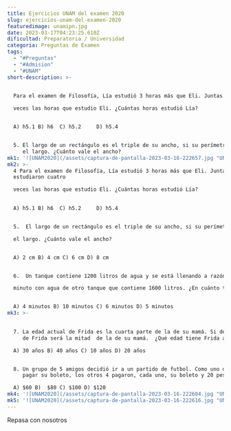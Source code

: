 ```yaml
---
title: Ejercicios UNAM del examen 2020
slug: ejercicios-unam-del-examen-2020
featuredimage: unamipn.jpg
date: 2023-03-17T04:23:25.610Z
dificultad: Preparatoria / Universidad
categoria: Preguntas de Examen
tags:
  - "#Preguntas"
  - "#Admision"
  - "#UNAM"
short-description: >-
  

  Para el examen de Filosofía, Lía estudió 3 horas más que Eli. Juntas estudiaron cuatro 

  veces las horas que estudio Eli. ¿Cuántas horas estudió Lía? 


  A) h5.1 B) h6  C) h5.2     D) h5.4 


  5. El largo de un rectángulo es el triple de su ancho, si su perímetro tiene 10 cm más que 
     el largo. ¿Cuánto vale el ancho?
mk1: '![UNAM2020](/assets/captura-de-pantalla-2023-03-16-222657.jpg "UNAM2020")'
mk2: >-
  4 Para el examen de Filosofía, Lía estudió 3 horas más que Eli. Juntas
  estudiaron cuatro 

  veces las horas que estudio Eli. ¿Cuántas horas estudió Lía? 
   

  A) h5.1 B) h6  C) h5.2     D) h5.4 


  5.  El largo de un rectángulo es el triple de su ancho, si su perímetro tiene 10 cm más que 

  el largo. ¿Cuánto vale el ancho?  


  A) 2 cm B) 4 cm C) 6 cm D) 8 cm 


  6.  Un tanque contiene 1200 litros de agua y se está llenando a razón  de 40 litros por 

  minuto con agua de otro tanque que contiene 1600 litros. ¿En cuánto tiempo tendrán la misma cantidad de agua ambos tanques?  


  A) 4 minutos B) 10 minutos C) 6 minutos D) 5 minutos
mk3: >-
  

  7. La edad actual de Frida es la cuarta parte de la de su mamá. Si dentro de 20 la edad 
     de Frida será la mitad  de la de su mamá.  ¿Qué edad tiene Frida actualmente?  

  A) 30 años B) 40 años C) 10 años D) 20 años 


  8. Un grupo de 5 amigos decidió ir a un partido de futbol. Como uno de ellos no podía 
     pagar su boleto, los otros 4 pagaron, cada uno, su boleto y 20 pesos más. ¿Cuánto costaba cada boleto? 

  A) $60 B)  $80 C) $100 D) $120
mk4: '![UNAM2020](/assets/captura-de-pantalla-2023-03-16-222604.jpg "UNAM2020")'
mk5: '![UNAM2020](/assets/captura-de-pantalla-2023-03-16-222616.jpg "UNAM2020")'
---
```

R﻿epasa con nosotros